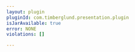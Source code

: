 ```yaml
---
layout: plugin
pluginId: com.timberglund.presentation.plugin
isJarAvailable: true
error: NONE
violations: []

---
```

